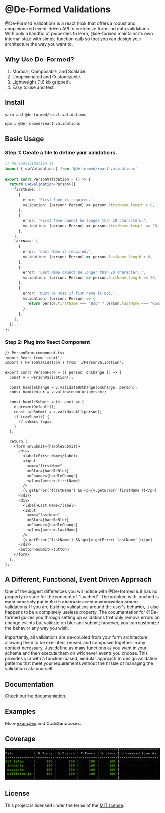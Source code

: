 # @De-Formed Validations

@De-Formed Validations is a react hook that offers a robust and unopinionated event-driven API to customize form and data validations. With only a handful of properties to learn, @de-formed maintains its own internal state with simple function calls so that you can design your architecture the way you want to.

## Why Use De-Formed?

1. Modular, Composable, and Scalable.
2. Unopinionated and Customizable.
3. Lightweight (1.6 kb gzipped).
3. Easy to use and test.

## Install
```
yarn add @de-formed/react-validations
```
```
npm i @de-formed/react-validations
```
## Basic Usage

### Step 1: Create a file to define your validations.
```ts
// PersonValidation.ts
import { useValidation } from '@de-formed/react-validations';

export const PersonValidation = () => {
  return useValidation<Person>({
    firstName: [
      {
        error: 'First Name is required.',
        validation: (person: Person) => person.firstName.length > 0,
      },
      {
        error: 'First Name cannot be longer than 20 characters.',
        validation: (person: Person) => person.firstName.length <= 20,
      },
    ],
    lastName: [
      {
        error: 'Last Name is required.',
        validation: (person: Person) => person.lastName.length > 0,
      },
      {
        error: 'Last Name cannot be longer than 20 characters.',
        validation: (person: Person) => person.lastName.length <= 20,
      },
      {
        error: 'Must be Ross if fist name is Bob.',
        validation: (person: Person) => {
          return person.firstName === 'Bob' ? person.lastName === 'Ross' : true;
        },
      },
    ],
  });
};
```

### Step 2: Plug into React Component
```tsx
// PersonForm.component.tsx
import React from 'react';
import { PersonValidation } from './PersonValidation';

export const PersonForm = ({ person, onChange }) => {
  const v = PersonValidation();

  const handleChange = v.validateOnChange(onChange, person);
  const handleBlur = v.validateOnBlur(person);

  const handleSubmit = (e: any) => {
    e.preventDefault();
    const canSubmit = v.validateAll(person);
    if (canSubmit) {
      // submit logic
    }
  };

  return (
    <form onSubmit={handleSubmit}>
      <div>
        <label>First Name</label>
        <input
          name="firstName"
          onBlur={handleBlur}
          onChange={handleChange}
          value={person.firstName}
        />
        {v.getError('firstName') && <p>{v.getError('firstName')}</p>}
      </div>
      <div>
        <label>Last Name</label>
        <input
          name="lastName"
          onBlur={handleBlur}
          onChange={handleChange}
          value={person.lastName}
        />
        {v.getError('lastName') && <p>{v.getError('lastName')}</p>}
      </div>
      <button>Submit</button>
    </form>
  );
};
```
## A Different, Functional, Event Driven Approach
One of the biggest differences you will notice with @De-formed is it has no property or state for the concept of "touched". The problem with touched is most concisely put in that it obstructs event customization around validations. If you are building validations around the user's behavior, it also happens to be a completely useless property. The documentation for @De-formed guides you through setting up validations that only remove errors on change events but validate on blur and submit; however, you can customize the behavior any way you wish.

Importantly, all validations are de-coupled from your form architecture allowing them to be executed, reused, and composed together in any context necessary. Just define as many functions as you want in your schema and then execute them on whichever events you choose. This provides you with a function-based, modular approach to design validation patterns that meet your requirements without the hassle of managing the validation data yourself.

## Documentation

Check out the [documentation](https://github.com/prescottbreeden/de-formed-validations-react/wiki/Docs).

## Examples

More [examples](https://github.com/prescottbreeden/de-formed-validations-react/wiki/Examples) and CodeSandboxes.

## Coverage
![coverage](https://github.com/prescottbreeden/de-formed-validations-react/blob/master/coverage.png?raw=true)

## License

This project is licensed under the terms of the [MIT license](/LICENSE).
